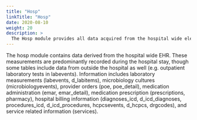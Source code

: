 ```yaml
---
title: "Hosp"
linkTitle: "Hosp"
date: 2020-08-10
weight: 20
description: >
  The Hosp module provides all data acquired from the hospital wide electronic health record. Information covered includes laboratory measurements, microbiology, medication administration, and billed diagnoses.
---
```


The hosp module contains data derived from the hospital wide EHR. These measurements are predominantly recorded during the hospital stay, though some tables include data from outside the hospital as well (e.g. outpatient laboratory tests in labevents).
Information includes laboratory measurements (labevents, d_labitems), microbiology cultures (microbiologyevents), provider orders (poe, poe_detail), medication administration (emar, emar_detail), medication prescription (prescriptions, pharmacy), hospital billing information (diagnoses_icd, d_icd_diagnoses, procedures_icd, d_icd_procedures, hcpcsevents, d_hcpcs, drgcodes), and service related information (services).

